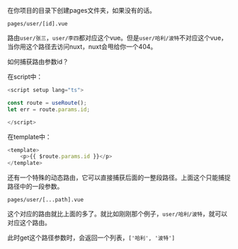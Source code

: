 在你项目的目录下创建pages文件夹，如果没有的话。

`pages/user/[id].vue`

路由`user/张三`，`user/李四`都对应这个vue。但是`user/哈利/波特`不对应这个vue，当你用这个路径去访问nuxt，nuxt会甩给你一个404。

如何捕获路由参数id？

在script中：
```ts
<script setup lang="ts">

const route = useRoute();
let err = route.params.id;

</script>
```

在template中：
```ts
<template>
	<p>{{ $route.params.id }}</p>
</template>
```

还有一个特殊的动态路由，它可以直接捕获后面的一整段路径。上面这个只能捕捉路径中的一段参数。

`pages/user/[...path].vue`

这个对应的路由就比上面的多了。就比如刚刚那个例子，`user/哈利/波特`，就可以对应这个路由。

此时get这个路径参数时，会返回一个列表，`['哈利', '波特']`